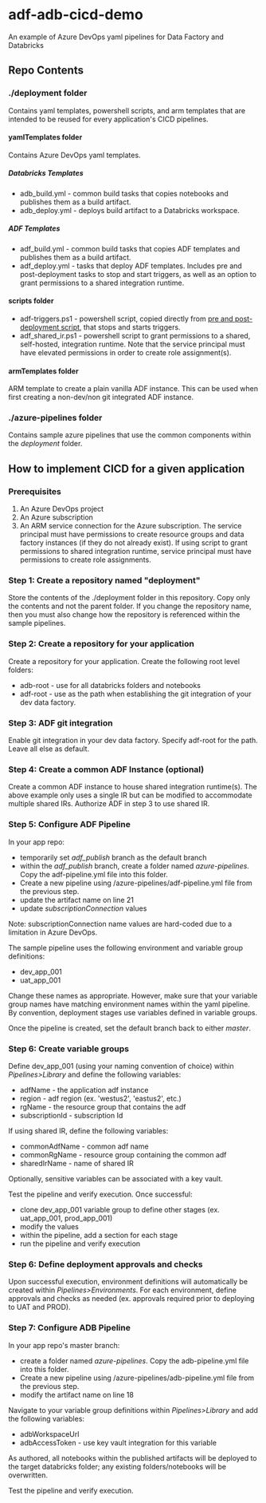 # adf-adb-cicd-demo
An example of Azure DevOps yaml pipelines for Data Factory and Databricks

## Repo Contents
### ./deployment folder
Contains yaml templates, powershell scripts, and arm templates that are intended to be reused for every application's CICD pipelines.

#### yamlTemplates folder
Contains Azure DevOps yaml templates.
##### Databricks Templates
- adb_build.yml - common build tasks that copies notebooks and publishes them as a build artifact.
- adb_deploy.yml - deploys build artifact to a Databricks workspace.
##### ADF Templates
- adf_build.yml - common build tasks that copies ADF templates and publishes them as a build artifact.
- adf_deploy.yml - tasks that deploy ADF templates. Includes pre and post-deployment tasks to stop and start triggers, as well as an option to grant permissions to a shared integration runtime.

#### scripts folder
- adf-triggers.ps1 - powershell script, copied directly from [pre and post-deployment script](https://docs.microsoft.com/en-us/azure/data-factory/continuous-integration-deployment#script), that stops and starts triggers.
- adf_shared_ir.ps1 - powershell script to grant permissions to a shared, self-hosted, integration runtime. Note that the service principal must have elevated permissions in order to create role assignment(s).
#### armTemplates folder
ARM template to create a plain vanilla ADF instance. This can be used when first creating a non-dev/non git integrated ADF instance.

### ./azure-pipelines folder
Contains sample azure pipelines that use the common components within the *deployment* folder.

## How to implement CICD for a given application
### Prerequisites
1. An Azure DevOps project
2. An Azure subscription
3. An ARM service connection for the Azure subscription. The service principal must have permissions to create resource groups and data factory instances (if they do not already exist). If using script to grant permissions to shared integration runtime, service principal must have permissions to create role assignments.

### Step 1: Create a repository named "deployment"
Store the contents of the ./deployment folder in this repository. Copy only the contents and not the parent folder. If you change the repository name, then you must also change how the repository is referenced within the sample pipelines.

### Step 2: Create a repository for your application
Create a repository for your application. Create the following root level folders:
- adb-root - use for all databricks folders and notebooks
- adf-root - use as the path when establishing the git integration of your dev data factory.

### Step 3: ADF git integration
Enable git integration in your dev data factory. Specify adf-root for the path. Leave all else as default.

### Step 4: Create a common ADF Instance (optional)
Create a common ADF instance to house shared integration runtime(s). The above example only uses a single IR but can be modified to accommodate multiple shared IRs. Authorize ADF in step 3 to use shared IR.

### Step 5: Configure ADF Pipeline
In your app repo:
- temporarily set *adf_publish* branch as the default branch
- within the *adf_publish* branch, create a folder named *azure-pipelines*. Copy the adf-pipeline.yml file into this folder.
- Create a new pipeline using /azure-pipelines/adf-pipeline.yml file from the previous step.
- update the artifact name on line 21
- update *subscriptionConnection* values

Note: subscriptionConnection name values are hard-coded due to a limitation in Azure DevOps.

The sample pipeline uses the following environment and variable group definitions:
- dev_app_001
- uat_app_001

Change these names as appropriate. However, make sure that your variable group names have matching environment names within the yaml pipeline. By convention, deployment stages use variables defined in variable groups.

Once the pipeline is created, set the default branch back to either *master*.

### Step 6: Create variable groups
Define dev_app_001 (using your naming convention of choice) within *Pipelines>Library* and define the following variables:
- adfName - the application adf instance
- region - adf region (ex. 'westus2', 'eastus2', etc.)
- rgName - the resource group that contains the adf
- subscriptionId - subscription Id

If using shared IR, define the following variables:
- commonAdfName - common adf name
- commonRgName - resource group containing the common adf
- sharedIrName - name of shared IR

Optionally, sensitive variables can be associated with a key vault.

Test the pipeline and verify execution. Once successful:
- clone dev_app_001 variable group to define other stages (ex. uat_app_001, prod_app_001)
- modify the values
- within the pipeline, add a section for each stage
- run the pipeline and verify execution

### Step 6: Define deployment approvals and checks
Upon successful execution, environment definitions will automatically be created within *Pipelines>Environments*. For each environment, define approvals and checks as needed (ex. approvals required prior to deploying to UAT and PROD).

### Step 7: Configure ADB Pipeline
In your app repo's master branch:
- create a folder named *azure-pipelines*. Copy the adb-pipeline.yml file into this folder.
- Create a new pipeline using /azure-pipelines/adb-pipeline.yml file from the previous step.
- modify the artifact name on line 18

Navigate to your variable group definitions within *Pipelines>Library* and add the following variables:
- adbWorkspaceUrl
- adbAccessToken - use key vault integration for this variable

As authored, all notebooks within the published artifacts will be deployed to the target databricks folder; any existing folders/notebooks will be overwritten.

Test the pipeline and verify execution.

